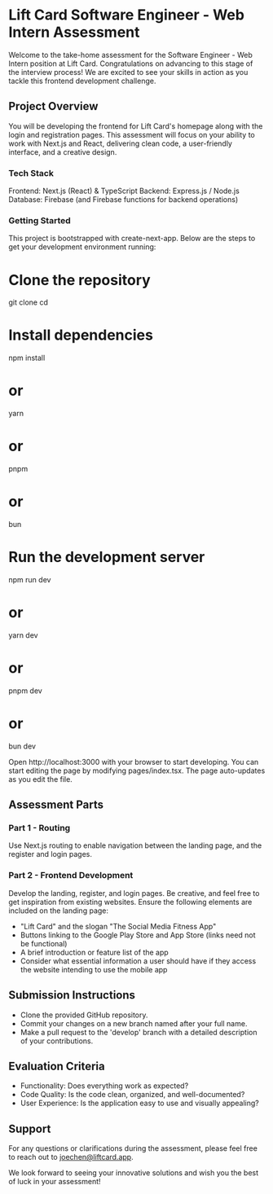 # Lift Card Software Engineer - Web Intern Assessment
Welcome to the take-home assessment for the Software Engineer - Web Intern position at Lift Card. Congratulations on advancing to this stage of the interview process! We are excited to see your skills in action as you tackle this frontend development challenge.

## Project Overview
You will be developing the frontend for Lift Card's homepage along with the login and registration pages. This assessment will focus on your ability to work with Next.js and React, delivering clean code, a user-friendly interface, and a creative design.

### Tech Stack
Frontend: Next.js (React) & TypeScript
Backend: Express.js / Node.js
Database: Firebase (and Firebase functions for backend operations)

### Getting Started
This project is bootstrapped with create-next-app. Below are the steps to get your development environment running:

# Clone the repository
git clone <repository-url>
cd <repository-directory>

# Install dependencies
npm install
# or
yarn
# or
pnpm
# or
bun

# Run the development server
npm run dev
# or
yarn dev
# or
pnpm dev
# or
bun dev

Open http://localhost:3000 with your browser to start developing. You can start editing the page by modifying pages/index.tsx. The page auto-updates as you edit the file.

## Assessment Parts

### Part 1 - Routing

Use Next.js routing to enable navigation between the landing page, and the register and login pages.

### Part 2 - Frontend Development
Develop the landing, register, and login pages. Be creative, and feel free to get inspiration from existing websites. Ensure the following elements are included on the landing page:

- "Lift Card" and the slogan "The Social Media Fitness App"
- Buttons linking to the Google Play Store and App Store (links need not be functional)
- A brief introduction or feature list of the app
- Consider what essential information a user should have if they access the website intending to use the mobile app

## Submission Instructions
- Clone the provided GitHub repository.
- Commit your changes on a new branch named after your full name.
- Make a pull request to the 'develop' branch with a detailed description of your contributions.
## Evaluation Criteria
- Functionality: Does everything work as expected?
- Code Quality: Is the code clean, organized, and well-documented?
- User Experience: Is the application easy to use and visually appealing?
## Support

For any questions or clarifications during the assessment, please feel free to reach out to joechen@liftcard.app.

We look forward to seeing your innovative solutions and wish you the best of luck in your assessment!

